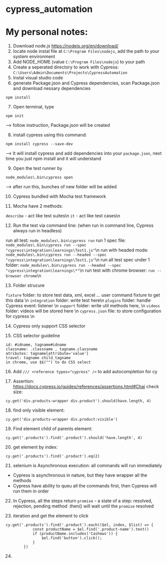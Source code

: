 # cypress_automation

# My personal notes:
1. Download node.js https://nodejs.org/en/download/
2. locate node instal file at `C:\Program Files\nodejs`, add the path to your system environment 
3. Add NODE_HOME (value `C:\Program Files\nodejs`) to your path 
4. Create a seperated directory to work with Cypress: `C:\Users\Admin\Documents\Projects\CypressAutomation`
5. Instal visual studio code
6. generate Package.json and Cypress dependencies, scan Package.json and download nessary dependencies

```
npm install
```


7. Open terminal, type 
```
npm init
```
--> follow instruction, Package.json will be created

8. install cypress using this command: 
```
npm install cypress --save-dev
```
--> It will install cypress and add dependencies into your `package.json`, next time you just npm install and it will understand

9. Open the test runner by 
```
node_modules\.bin\cypress open
``` 
--> after run this, bunches of new folder will be added

10. Cypress bundled with Mocha test framework

11. Mocha have 2 methods: 

`describe` - act like test suites\n
`it` - act like test cases\n

12. Run the test via command line: (when run in command line, Cypress always run in headless) 

run all test: `node_modules\.bin\cypress run`
run 1 spec file: `node_modules\.bin\cypress run --spec "cypress\integration\learnings\Test1.js"`\n
run with headed mode: `node_modules\.bin\cypress run --headed --spec "cypress\integration\learnings\Test1.js"`\n
run all test spec under 1 folder: `node_modules\.bin\cypress run --headed --spec "cypress\integration\learnings\*"`\n
run test with chrome browser: `run --browser chrome`\n

13. Folder strucure

`fixture` folder: to store test data, xml, excel ... user command fixture to get this data \n
`integration` folder: write test here\n
`plugins` folder: handle Cypress event: listener \n
`support` folder: write util methods here, \n
`videos` folder: videos will be stored here \n
`cypress.json` file: to store configuration for cypress \n

14. Cypress only support CSS selector

15. CSS selector guideline

```
id: #idname, tagname#idname
classname: .classname , tagname.classname
atributes: tagname[attribute='value']
travel: tagname child_tagname
in chrome, use $$("") to do CSS select 
```

16. Add `/// <reference types="cypress" />` to add autocompletion for cy

17. Assertion: https://docs.cypress.io/guides/references/assertions.html#Chai
check size: 
```
cy.get('div.products-wrapper div.product').should(have.length, 4)
```

18. find only visible element: 

```
cy.get('div.products-wrapper div.product:visible')
```

19. Find element child of parents element: 

```
cy.get('.products').find('.product').should('have.length', 4)
```

20. get element by index: 

```
cy.get('.products').find('.product').eq(2)
```

21. selenium is Asynchronous execution: all commands will run immediately 
- Cypress is asynchronous in nature, but they have wrapper all the methods
- Cypress have ability to queu all the commands first, then Cypress will run them in order

22. In Cypress, all the steps return `promise` - a state of a step: resolved, rejection, pending
method .then() will wait until the `promise` resolved

23. iteration and get the element to click

```
cy.get('.products').find('.product').each(($el, index, $list) => {
            const productName = $el.find('.product-name').text()
            if (productName.includes('Cashews')) {
                $el.find('button').click();
            }
        })
```

24. 